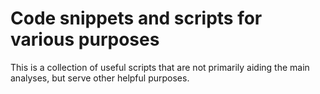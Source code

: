 # Code snippets and scripts for various purposes
This is a collection of useful scripts that are not primarily aiding the main analyses, but serve other helpful purposes.
